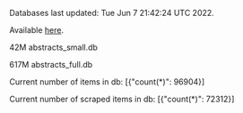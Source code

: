 Databases last updated: Tue Jun  7 21:42:24 UTC 2022. 

Available [here](https://github.com/cbeauhilton/ash-db/releases).


42M	abstracts_small.db

617M	abstracts_full.db

Current number of items in db:
[{"count(*)": 96904}]

Current number of scraped items in db:
[{"count(*)": 72312}]
